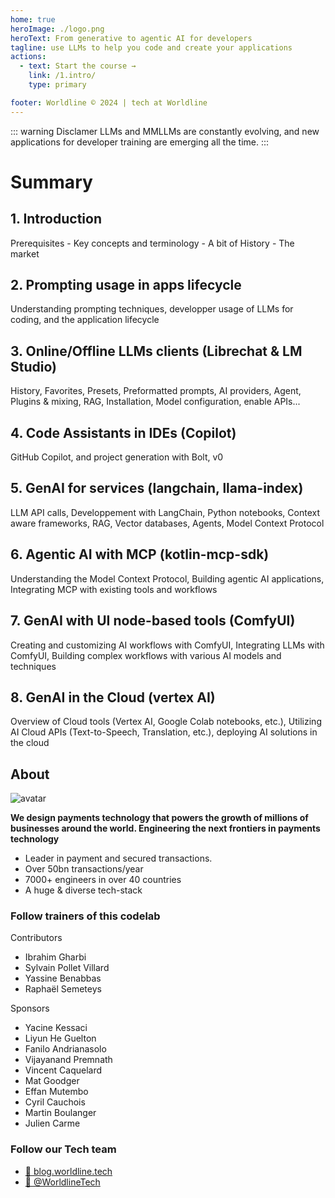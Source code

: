 ```yaml
---
home: true
heroImage: ./logo.png
heroText: From generative to agentic AI for developers
tagline: use LLMs to help you code and create your applications
actions:
  - text: Start the course →
    link: /1.intro/
    type: primary

footer: Worldline © 2024 | tech at Worldline
---
```

::: warning Disclamer
LLMs and MMLLMs are constantly evolving, and new applications for developer training are emerging all the time.
:::


# Summary

## 1. Introduction
Prerequisites - Key concepts and terminology - A bit of History - The market

## 2. Prompting usage in apps lifecycle
Understanding prompting techniques, developper usage of LLMs for coding, and the application lifecycle

## 3. Online/Offline LLMs clients (Librechat & LM Studio)
History, Favorites, Presets, Preformatted prompts, AI providers, Agent, Plugins & mixing, RAG,  Installation, Model configuration, enable APIs...

## 4. Code Assistants in IDEs (Copilot)
GitHub Copilot, and project generation with Bolt, v0

## 5. GenAI for services (langchain, llama-index)
LLM API calls, Developpement with LangChain, Python notebooks, Context aware frameworks, RAG, Vector databases, Agents, Model Context Protocol
  
## 6. Agentic AI with MCP (kotlin-mcp-sdk)
Understanding the Model Context Protocol, Building agentic AI applications, Integrating MCP with existing tools and workflows

## 7. GenAI with UI node-based tools (ComfyUI)
Creating and customizing AI workflows with ComfyUI, Integrating LLMs with ComfyUI, Building complex workflows with various AI models and techniques
 
 ## 8. GenAI in the Cloud (vertex AI)
Overview of Cloud tools (Vertex AI, Google Colab notebooks, etc.), Utilizing AI Cloud APIs (Text-to-Speech, Translation, etc.), deploying AI solutions in the cloud

## About

![avatar](./assets/images/logo_worldline.png)

**We design payments technology that powers the growth of millions of businesses around the world. Engineering the next frontiers in payments technology**

- Leader in payment and secured transactions.
- Over 50bn transactions/year
- 7000+ engineers in over 40 countries
- A huge & diverse tech-stack

### Follow trainers of this codelab

Contributors

* Ibrahim Gharbi
* Sylvain Pollet Villard
* Yassine Benabbas
* Raphaël Semeteys

Sponsors

* Yacine Kessaci
* Liyun He Guelton
* Fanilo Andrianasolo
* Vijayanand Premnath
* Vincent Caquelard
* Mat Goodger
* Effan Mutembo
* Cyril Cauchois
* Martin Boulanger
* Julien Carme

### Follow our Tech team

- [🔗 blog.worldline.tech](http://blog.worldline.tech)
- [🔗 @WorldlineTech](https://twitter.com/worldlinetech)

